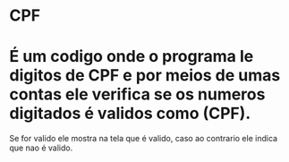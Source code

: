 # CPF

# É um codigo onde o programa le digitos de CPF e por meios de umas contas ele verifica se os numeros digitados é validos como (CPF).
Se for valido ele mostra na tela que é valido, caso ao contrario ele indica que nao é valido.
